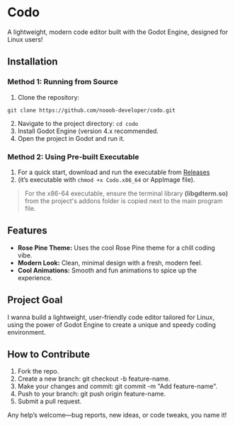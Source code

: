 # Codo
A lightweight, modern code editor built with the Godot Engine, designed for Linux users!

## Installation
### Method 1: Running from Source
 1. Clone the repository:
```
git clone https://github.com/nooob-developer/codo.git
```
2. Navigate to the project directory: ``cd codo``
3. Install Godot Engine (version 4.x recommended.
4. Open the project in Godot and run it.

### Method 2: Using Pre-built Executable
1. For a quick start, download and run the executable from [Releases](https://github.com/nooob-developer/codo/releases)
2. (it’s executable with ``chmod +x Codo.x86_64`` or AppImage file).
 > For the x86-64 executable, ensure the terminal library **(libgdterm.so)** from the project's addons folder is copied next to the main program file.

## Features

- **Rose Pine Theme:** Uses the cool Rose Pine theme for a chill coding vibe.
- **Modern Look:** Clean, minimal design with a fresh, modern feel.
- **Cool Animations:** Smooth and fun animations to spice up the experience.

## Project Goal

I wanna build a lightweight, user-friendly code editor tailored for Linux, using the power of Godot Engine to create a unique and speedy coding environment.

## How to Contribute

1. Fork the repo.
2. Create a new branch: git checkout -b feature-name.
3. Make your changes and commit: git commit -m "Add feature-name".
4. Push to your branch: git push origin feature-name.
5. Submit a pull request.

Any help’s welcome—bug reports, new ideas, or code tweaks, you name it!
